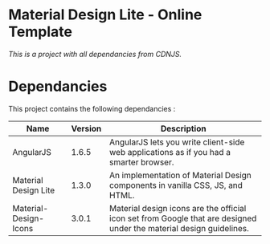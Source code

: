 # Material Design Lite - Online Template

_This is a project with all dependancies from CDNJS._

# Dependancies

This project contains the following dependancies :

|Name|Version|Description|
|---|---|---|
|AngularJS|1.6.5|AngularJS lets you write client-side web applications as if you had a smarter browser.|
|Material Design Lite|1.3.0|An implementation of Material Design components in vanilla CSS, JS, and HTML.|
|Material-Design-Icons|3.0.1|Material design icons are the official icon set from Google that are designed under the material design guidelines.|
